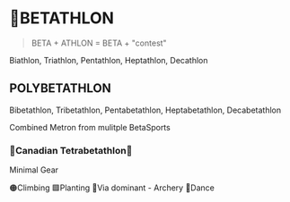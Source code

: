 # 🔷<beta>BETATHLON</beta>

> BETA + ATHLON = BETA + "contest"

Biathlon, Triathlon, Pentathlon, Heptathlon, Decathlon

## POLYBETATHLON

Bibetathlon, Tribetathlon, Pentabetathlon, Heptabetathlon, Decabetathlon

Combined Metron from mulitple BetaSports

### 🍁Canadian Tetrabetathlon🍁

Minimal Gear

🟠<moto>Climbing</moto>
🟩<eko>Planting</eko>
🔻<via>Via dominant</via>
    - Archery
💜<neuro>Dance</neuro>
